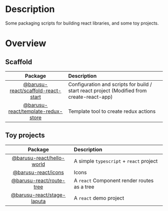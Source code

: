 # Description

Some packaging scripts for building react libraries, and some toy projects.

# Overview

## Scaffold

   Package                                    | Description
  :------------------------------------------:|:----------------------------------------------------------
   [@barusu-react/scaffold-react-start]       | Configuration and scripts for build / start react project (Modified from create-react-app)
   [@barusu-react/template-redux-store]       | Template tool to create redux actions

## Toy projects

   Package                      | Description
  :----------------------------:|:---------------------------------------------
   [@barusu-react/hello-world]  | A simple `typescript` + `react` project
   [@barusu-react/icons]        | Icons
   [@barusu-react/route-tree]   | A `react` Component render routes as a tree
   [@barusu-react/stage-laputa] | A `react` demo project



[@barusu-react/hello-world]: https://github.com/guanghechen/barusu-react/tree/master/packages/hello-world#readme
[@barusu-react/icons]: https://github.com/guanghechen/barusu-react/tree/master/packages/icons#readme
[@barusu-react/route-tree]: https://github.com/guanghechen/barusu-react/tree/master/packages/route-tree#readme
[@barusu-react/stage-laputa]: https://github.com/guanghechen/barusu-react/tree/master/pages/stage-laputa#readme
[@barusu-react/scaffold-react-start]: https://github.com/guanghechen/barusu-react/tree/master/pages/scaffold-react-start#readme
[@barusu-react/template-redux-store]: https://github.com/guanghechen/barusu-react/tree/master/packages/template-redux-store#readme
